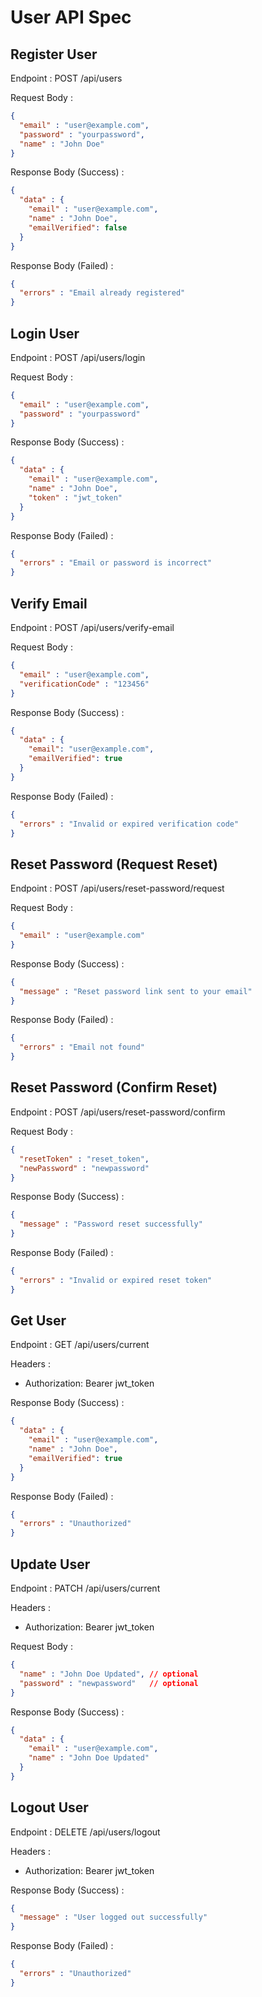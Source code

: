 # User API Spec

## Register User

Endpoint : POST /api/users

Request Body :

```json
{
  "email" : "user@example.com",
  "password" : "yourpassword",
  "name" : "John Doe"
}
```

Response Body (Success) : 

```json
{
  "data" : {
    "email" : "user@example.com",
    "name" : "John Doe",
    "emailVerified": false
  }
}
```

Response Body (Failed) :

```json
{
  "errors" : "Email already registered"
}
```

## Login User

Endpoint : POST /api/users/login

Request Body :

```json
{
  "email" : "user@example.com",
  "password" : "yourpassword"
}
```

Response Body (Success) :

```json
{
  "data" : {
    "email" : "user@example.com",
    "name" : "John Doe",
    "token" : "jwt_token"
  }
}
```

Response Body (Failed) :

```json
{
  "errors" : "Email or password is incorrect"
}
```

## Verify Email

Endpoint : POST /api/users/verify-email

Request Body :

```json
{
  "email" : "user@example.com",
  "verificationCode" : "123456"
}
```

Response Body (Success) :

```json
{
  "data" : {
    "email": "user@example.com",
    "emailVerified": true
  }
}
```

Response Body (Failed) :

```json
{
  "errors" : "Invalid or expired verification code"
}
```

## Reset Password (Request Reset)

Endpoint : POST /api/users/reset-password/request

Request Body :

```json
{
  "email" : "user@example.com"
}
```

Response Body (Success) :

```json
{
  "message" : "Reset password link sent to your email"
}

```

Response Body (Failed) :

```json
{
  "errors" : "Email not found"
}
```

## Reset Password (Confirm Reset)

Endpoint : POST /api/users/reset-password/confirm

Request Body :

```json
{
  "resetToken" : "reset_token",
  "newPassword" : "newpassword"
}
```

Response Body (Success) :

```json
{
  "message" : "Password reset successfully"
}
```

Response Body (Failed) :

```json
{
  "errors" : "Invalid or expired reset token"
}
```

## Get User

Endpoint : GET /api/users/current

Headers :
- Authorization: Bearer jwt_token

Response Body (Success) :

```json
{
  "data" : {
    "email" : "user@example.com",
    "name" : "John Doe",
    "emailVerified": true
  }
}
```

Response Body (Failed) :

```json
{
  "errors" : "Unauthorized"
}
```

## Update User

Endpoint : PATCH /api/users/current

Headers :
- Authorization: Bearer jwt_token

Request Body :

```json
{
  "name" : "John Doe Updated", // optional
  "password" : "newpassword"   // optional
}

```

Response Body (Success) :

```json
{
  "data" : {
    "email" : "user@example.com",
    "name" : "John Doe Updated"
  }
}
```

## Logout User

Endpoint : DELETE /api/users/logout

Headers :
- Authorization: Bearer jwt_token

Response Body (Success) :

```json
{
  "message" : "User logged out successfully"
}
```

Response Body (Failed) :

```json
{
  "errors" : "Unauthorized"
}
```
